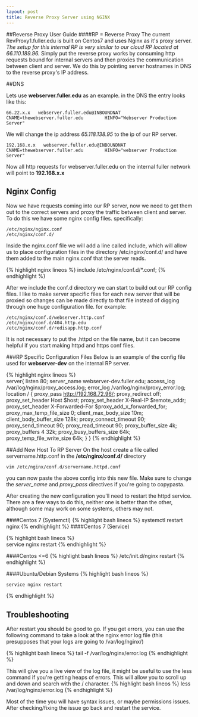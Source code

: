 ```yaml
---
layout: post
title: Reverse Proxy Server using NGINX
---
```

##Reverse Proxy User Guide
####RP = Reverse Proxy
The current RevProxy1.fuller.edu is built on Centos7 and uses Nginx as it's proxy server. _The setup for this internal RP is very similar to our cloud RP located at 66.110.189.96._ Simply put the reverse proxy works by consuming http requests bound for internal servers and then proxies the communication between client and server. We do this by pointing server hostnames in DNS to the reverse proxy's IP address. 

##DNS

Lets use **webserver.fuller.edu** as an example. in the DNS the entry looks like this:
  
    66.22.x.x   webserver.fuller.edu@INBOUNDNAT              CNAME=thewebserver.fuller.edu        HINFO="Webserver Production Server"

We will change the ip address *65.118.138.95* to the ip of our RP server.


    192.168.x.x   webserver.fuller.edu@INBOUNDNAT              CNAME=thewebserver.fuller.edu        HINFO="webserver Production Server"

Now all http requests for webserver.fuller.edu on the internal fuller network will point to **192.168.x.x**

## Nginx Config
Now we have requests coming into our RP server, now we need to get them out to the correct servers and proxy the traffic between client and server. To do this we have some nginx config files. specifically:

    /etc/nginx/nginx.conf
    /etc/nginx/conf.d/

Inside the nginx.conf file we will add a line called include, which will allow us to place configuration files in the directory /etc/nginx/conf.d/ and have them added to the main nginx.conf that the server reads. 

{% highlight nginx lineos  %}
    include /etc/nginx/conf.d/*.conf;
{% endhighlight  %}

After we include the conf.d directory we can start to build out our RP config files. I like to make server specific files for each new server that will be proxied so changes can be made directly to that file instead of digging through one huge configuration file. for example:

    /etc/nginx/conf.d/webserver.http.conf
    /etc/nginx/conf.d/404.http.edu
    /etc/nginx/conf.d/redisapp.http.conf

It is not necessary to put the .httpd on the file name, but it can become helpful if you start making httpd and https conf files. 

###RP Specific Configuration Files
Below is an example of the config file used for **webserver-dev** on the internal RP server.  

{% highlight nginx lineos %}  
    server{
       listen 80;
       server_name webserver-dev.fuller.edu;
       access_log /var/log/nginx/proxy_access.log;
       error_log /var/log/nginx/proxy_error.log;
       location / {
          proxy_pass http://192.168.72.96/;
          proxy_redirect off;
          proxy_set_header Host $host;
          proxy_set_header X-Real-IP $remote_addr;
          proxy_set_header X-Forwarded-For $proxy_add_x_forwarded_for;
          proxy_max_temp_file_size 0;
          client_max_body_size 10m;
          client_body_buffer_size 128k;
          proxy_connect_timeout 90;
          proxy_send_timeout 90;
          proxy_read_timeout 90;
          proxy_buffer_size 4k;
          proxy_buffers 4 32k;
          proxy_busy_buffers_size 64k;
          proxy_temp_file_write_size 64k;
       }
    }
{% endhighlight %}

##Add New Host To RP Server
On the host create a file called servername.http.conf in the **/etc/nginx/conf.d/** directory

    vim /etc/nginx/conf.d/servername.httpd.conf

you can now paste the above config into this new file. Make sure to change the *server_name* and *proxy_pass* directives if you're going to copypasta. 

After creating the new configuration you'll need to restart the httpd service. There are a few ways to do this, neither one is better than the other, although some may work on some systems, others may not. 

####Centos 7 (Systemctl)
{% highlight bash lineos  %}
    systemctl restart nginx
{% endhighlight  %}
####Centos 7 (Service)

{% highlight bash lineos  %}    
    service nginx restart
{% endhighlight  %}

####Centos <=6 
{% highlight bash lineos  %}
    /etc/init.d/nginx restart
{% endhighlight  %}

####Ubuntu/Debian Systems
{% highlight bash lineos  %}

    service nginx restart
{% endhighlight  %}

## Troubleshooting

After restart you should be good to go. If you get errors, you can use the following command to take a look at the nginx error log file (this presupposes that your logs are going to /var/log/nginx/)

{% highlight bash lineos  %}
    tail -f /var/log/nginx/error.log
{% endhighlight  %}

This will give you a live view of the log file, it might be useful to use the less command if you're getting heaps of errors. This will allow you to scroll up and down and search with the / character.
{% highlight bash lineos  %}
    less /var/log/nginx/error.log
{% endhighlight  %}

Most of the time you will have syntax issues, or maybe permissions issues. After checking/fixing the issue go back and restart the service.

